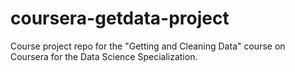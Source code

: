 coursera-getdata-project
========================

Course project repo for the "Getting and Cleaning Data" course on Coursera for the Data Science Specialization.
